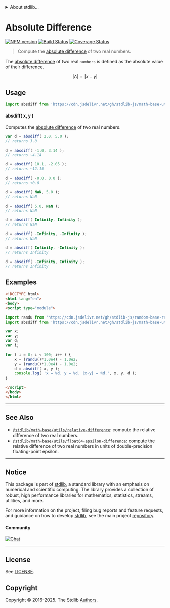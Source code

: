 <!--

@license Apache-2.0

Copyright (c) 2018 The Stdlib Authors.

Licensed under the Apache License, Version 2.0 (the "License");
you may not use this file except in compliance with the License.
You may obtain a copy of the License at

   http://www.apache.org/licenses/LICENSE-2.0

Unless required by applicable law or agreed to in writing, software
distributed under the License is distributed on an "AS IS" BASIS,
WITHOUT WARRANTIES OR CONDITIONS OF ANY KIND, either express or implied.
See the License for the specific language governing permissions and
limitations under the License.

-->


<details>
  <summary>
    About stdlib...
  </summary>
  <p>We believe in a future in which the web is a preferred environment for numerical computation. To help realize this future, we've built stdlib. stdlib is a standard library, with an emphasis on numerical and scientific computation, written in JavaScript (and C) for execution in browsers and in Node.js.</p>
  <p>The library is fully decomposable, being architected in such a way that you can swap out and mix and match APIs and functionality to cater to your exact preferences and use cases.</p>
  <p>When you use stdlib, you can be absolutely certain that you are using the most thorough, rigorous, well-written, studied, documented, tested, measured, and high-quality code out there.</p>
  <p>To join us in bringing numerical computing to the web, get started by checking us out on <a href="https://github.com/stdlib-js/stdlib">GitHub</a>, and please consider <a href="https://opencollective.com/stdlib">financially supporting stdlib</a>. We greatly appreciate your continued support!</p>
</details>

# Absolute Difference

[![NPM version][npm-image]][npm-url] [![Build Status][test-image]][test-url] [![Coverage Status][coverage-image]][coverage-url] <!-- [![dependencies][dependencies-image]][dependencies-url] -->

> Compute the [absolute difference][absolute-difference] of two real numbers.

<section class="intro">

The [absolute difference][absolute-difference] of two real `numbers` is defined as the absolute value of their difference.

<!-- <equation class="equation" label="eq:absolute_difference" align="center" raw="|\Delta| = | x - y |" alt="Absolute difference"> -->

```math
|\Delta| = | x - y |
```

<!-- <div class="equation" align="center" data-raw-text="|\Delta| = | x - y |" data-equation="eq:absolute_difference">
    <img src="https://cdn.jsdelivr.net/gh/stdlib-js/stdlib@bb29798906e119fcb2af99e94b60407a270c9b32/lib/node_modules/@stdlib/math/base/utils/absolute-difference/docs/img/equation_absolute_difference.svg" alt="Absolute difference">
    <br>
</div> -->

<!-- </equation> -->

</section>

<!-- /.intro -->



<section class="usage">

## Usage

```javascript
import absdiff from 'https://cdn.jsdelivr.net/gh/stdlib-js/math-base-utils-absolute-difference@esm/index.mjs';
```

#### absdiff( x, y )

Computes the [absolute difference][absolute-difference] of two real numbers.

```javascript
var d = absdiff( 2.0, 5.0 );
// returns 3.0

d = absdiff( -1.0, 3.14 );
// returns ~4.14

d = absdiff( 10.1, -2.05 );
// returns ~12.15

d = absdiff( -0.0, 0.0 );
// returns +0.0

d = absdiff( NaN, 5.0 );
// returns NaN

d = absdiff( 5.0, NaN );
// returns NaN

d = absdiff( Infinity, Infinity );
// returns NaN

d = absdiff( -Infinity, -Infinity );
// returns NaN

d = absdiff( Infinity, -Infinity );
// returns Infinity

d = absdiff( -Infinity, Infinity );
// returns Infinity
```

</section>

<!-- /.usage -->

<section class="examples">

## Examples

<!-- eslint no-undef: "error" -->

```html
<!DOCTYPE html>
<html lang="en">
<body>
<script type="module">

import randu from 'https://cdn.jsdelivr.net/gh/stdlib-js/random-base-randu@esm/index.mjs';
import absdiff from 'https://cdn.jsdelivr.net/gh/stdlib-js/math-base-utils-absolute-difference@esm/index.mjs';

var x;
var y;
var d;
var i;

for ( i = 0; i < 100; i++ ) {
    x = (randu()*1.0e4) - 1.0e2;
    y = (randu()*1.0e4) - 1.0e2;
    d = absdiff( x, y );
    console.log( 'x = %d. y = %d. |x-y| = %d.', x, y, d );
}

</script>
</body>
</html>
```

</section>

<!-- /.examples -->

<!-- Section for related `stdlib` packages. Do not manually edit this section, as it is automatically populated. -->

<section class="related">

* * *

## See Also

-   <span class="package-name">[`@stdlib/math-base/utils/relative-difference`][@stdlib/math/base/utils/relative-difference]</span><span class="delimiter">: </span><span class="description">compute the relative difference of two real numbers.</span>
-   <span class="package-name">[`@stdlib/math-base/utils/float64-epsilon-difference`][@stdlib/math/base/utils/float64-epsilon-difference]</span><span class="delimiter">: </span><span class="description">compute the relative difference of two real numbers in units of double-precision floating-point epsilon.</span>

</section>

<!-- /.related -->

<!-- Section for all links. Make sure to keep an empty line after the `section` element and another before the `/section` close. -->


<section class="main-repo" >

* * *

## Notice

This package is part of [stdlib][stdlib], a standard library with an emphasis on numerical and scientific computing. The library provides a collection of robust, high performance libraries for mathematics, statistics, streams, utilities, and more.

For more information on the project, filing bug reports and feature requests, and guidance on how to develop [stdlib][stdlib], see the main project [repository][stdlib].

#### Community

[![Chat][chat-image]][chat-url]

---

## License

See [LICENSE][stdlib-license].


## Copyright

Copyright &copy; 2016-2025. The Stdlib [Authors][stdlib-authors].

</section>

<!-- /.stdlib -->

<!-- Section for all links. Make sure to keep an empty line after the `section` element and another before the `/section` close. -->

<section class="links">

[npm-image]: http://img.shields.io/npm/v/@stdlib/math-base-utils-absolute-difference.svg
[npm-url]: https://npmjs.org/package/@stdlib/math-base-utils-absolute-difference

[test-image]: https://github.com/stdlib-js/math-base-utils-absolute-difference/actions/workflows/test.yml/badge.svg?branch=main
[test-url]: https://github.com/stdlib-js/math-base-utils-absolute-difference/actions/workflows/test.yml?query=branch:main

[coverage-image]: https://img.shields.io/codecov/c/github/stdlib-js/math-base-utils-absolute-difference/main.svg
[coverage-url]: https://codecov.io/github/stdlib-js/math-base-utils-absolute-difference?branch=main

<!--

[dependencies-image]: https://img.shields.io/david/stdlib-js/math-base-utils-absolute-difference.svg
[dependencies-url]: https://david-dm.org/stdlib-js/math-base-utils-absolute-difference/main

-->

[chat-image]: https://img.shields.io/gitter/room/stdlib-js/stdlib.svg
[chat-url]: https://app.gitter.im/#/room/#stdlib-js_stdlib:gitter.im

[stdlib]: https://github.com/stdlib-js/stdlib

[stdlib-authors]: https://github.com/stdlib-js/stdlib/graphs/contributors

[umd]: https://github.com/umdjs/umd
[es-module]: https://developer.mozilla.org/en-US/docs/Web/JavaScript/Guide/Modules

[deno-url]: https://github.com/stdlib-js/math-base-utils-absolute-difference/tree/deno
[deno-readme]: https://github.com/stdlib-js/math-base-utils-absolute-difference/blob/deno/README.md
[umd-url]: https://github.com/stdlib-js/math-base-utils-absolute-difference/tree/umd
[umd-readme]: https://github.com/stdlib-js/math-base-utils-absolute-difference/blob/umd/README.md
[esm-url]: https://github.com/stdlib-js/math-base-utils-absolute-difference/tree/esm
[esm-readme]: https://github.com/stdlib-js/math-base-utils-absolute-difference/blob/esm/README.md
[branches-url]: https://github.com/stdlib-js/math-base-utils-absolute-difference/blob/main/branches.md

[stdlib-license]: https://raw.githubusercontent.com/stdlib-js/math-base-utils-absolute-difference/main/LICENSE

[absolute-difference]: https://en.wikipedia.org/wiki/Absolute_difference

<!-- <related-links> -->

[@stdlib/math/base/utils/relative-difference]: https://github.com/stdlib-js/math-base-utils-relative-difference/tree/esm

[@stdlib/math/base/utils/float64-epsilon-difference]: https://github.com/stdlib-js/math-base-utils-float64-epsilon-difference/tree/esm

<!-- </related-links> -->

</section>

<!-- /.links -->
